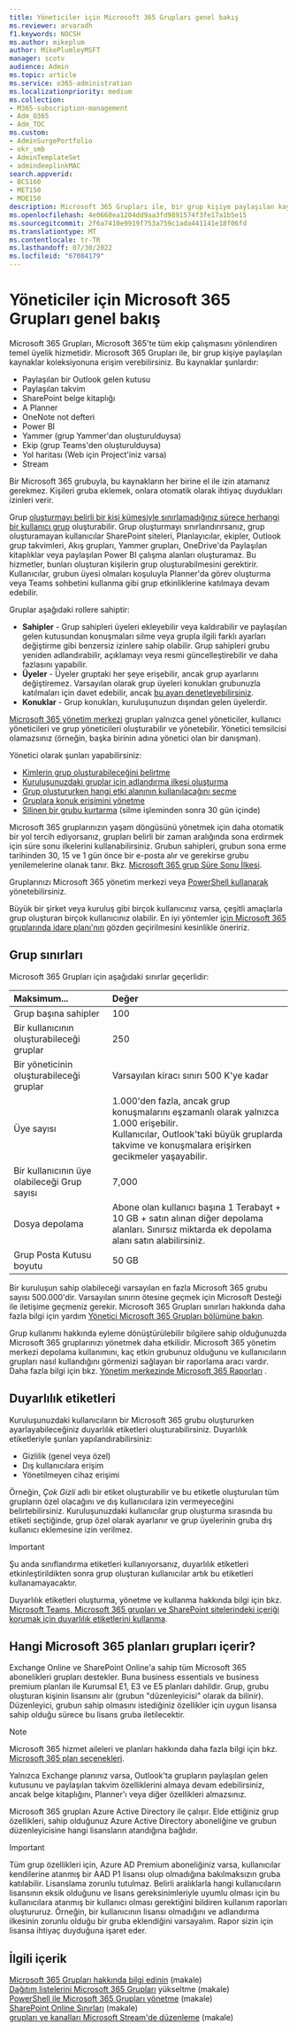 ```yaml
---
title: Yöneticiler için Microsoft 365 Grupları genel bakış
ms.reviewer: arvaradh
f1.keywords: NOCSH
ms.author: mikeplum
author: MikePlumleyMSFT
manager: scotv
audience: Admin
ms.topic: article
ms.service: o365-administration
ms.localizationpriority: medium
ms.collection:
- M365-subscription-management
- Adm_O365
- Adm_TOC
ms.custom:
- AdminSurgePortfolio
- okr_smb
- AdminTemplateSet
- admindeeplinkMAC
search.appverid:
- BCS160
- MET150
- MOE150
description: Microsoft 365 Grupları ile, bir grup kişiye paylaşılan kaynak koleksiyonuna erişim vererek Microsoft 365 genelinde ekip çalışmasını yönlendirebilirsiniz.
ms.openlocfilehash: 4e0668ea1204dd9aa3fd9891574f3fe17a1b5e15
ms.sourcegitcommit: 2f6a7410e9919f753a759c1ada441141e18f06fd
ms.translationtype: MT
ms.contentlocale: tr-TR
ms.lasthandoff: 07/30/2022
ms.locfileid: "67084179"
---
```

# <a name="overview-of-microsoft-365-groups-for-administrators"></a>Yöneticiler için Microsoft 365 Grupları genel bakış

Microsoft 365 Grupları, Microsoft 365'te tüm ekip çalışmasını yönlendiren temel üyelik hizmetidir. Microsoft 365 Grupları ile, bir grup kişiye paylaşılan kaynaklar koleksiyonuna erişim verebilirsiniz. Bu kaynaklar şunlardır:

- Paylaşılan bir Outlook gelen kutusu
- Paylaşılan takvim
- SharePoint belge kitaplığı
- A Planner
- OneNote not defteri
- Power BI
- Yammer (grup Yammer'dan oluşturulduysa)
- Ekip (grup Teams'den oluşturulduysa)
- Yol haritası (Web için Project'iniz varsa)
- Stream

Bir Microsoft 365 grubuyla, bu kaynakların her birine el ile izin atamanız gerekmez. Kişileri gruba eklemek, onlara otomatik olarak ihtiyaç duydukları izinleri verir.

Grup [oluşturmayı belirli bir kişi kümesiyle sınırlamadığınız sürece herhangi bir kullanıcı grup](../../solutions/manage-creation-of-groups.md) oluşturabilir. Grup oluşturmayı sınırlandırırsanız, grup oluşturamayan kullanıcılar SharePoint siteleri, Planlayıcılar, ekipler, Outlook grup takvimleri, Akış grupları, Yammer grupları, OneDrive'da Paylaşılan kitaplıklar veya paylaşılan Power BI çalışma alanları oluşturamaz. Bu hizmetler, bunları oluşturan kişilerin grup oluşturabilmesini gerektirir. Kullanıcılar, grubun üyesi olmaları koşuluyla Planner'da görev oluşturma veya Teams sohbetini kullanma gibi grup etkinliklerine katılmaya devam edebilir.

Gruplar aşağıdaki rollere sahiptir:

- **Sahipler** - Grup sahipleri üyeleri ekleyebilir veya kaldırabilir ve paylaşılan gelen kutusundan konuşmaları silme veya grupla ilgili farklı ayarları değiştirme gibi benzersiz izinlere sahip olabilir. Grup sahipleri grubu yeniden adlandırabilir, açıklamayı veya resmi güncelleştirebilir ve daha fazlasını yapabilir.
- **Üyeler** - Üyeler gruptaki her şeye erişebilir, ancak grup ayarlarını değiştiremez. Varsayılan olarak grup üyeleri konukları grubunuzla katılmaları için davet edebilir, ancak [bu ayarı denetleyebilirsiniz](manage-guest-access-in-groups.md).
- **Konuklar** - Grup konukları, kuruluşunuzun dışından gelen üyelerdir.

<a href="https://go.microsoft.com/fwlink/p/?linkid=2052855" target="_blank">Microsoft 365 yönetim merkezi</a> grupları yalnızca genel yöneticiler, kullanıcı yöneticileri ve grup yöneticileri oluşturabilir ve yönetebilir. Yönetici temsilcisi olamazsınız (örneğin, başka birinin adına yönetici olan bir danışman).

Yönetici olarak şunları yapabilirsiniz:

- [Kimlerin grup oluşturabileceğini belirtme](../../solutions/manage-creation-of-groups.md)
- [Kuruluşunuzdaki gruplar için adlandırma ilkesi oluşturma](../../solutions/groups-naming-policy.md)
- [Grup oluştururken hangi etki alanının kullanılacağını seçme](../../solutions/choose-domain-to-create-groups.md)
- [Gruplara konuk erişimini yönetme](manage-guest-access-in-groups.md)
- [Silinen bir grubu kurtarma](restore-deleted-group.md) (silme işleminden sonra 30 gün içinde)

Microsoft 365 gruplarınızın yaşam döngüsünü yönetmek için daha otomatik bir yol tercih ediyorsanız, grupları belirli bir zaman aralığında sona erdirmek için süre sonu ilkelerini kullanabilirsiniz. Grubun sahipleri, grubun sona erme tarihinden 30, 15 ve 1 gün önce bir e-posta alır ve gerekirse grubu yenilemelerine olanak tanır. Bkz. [Microsoft 365 grup Süre Sonu İlkesi](../../solutions/microsoft-365-groups-expiration-policy.md).

Gruplarınızı Microsoft 365 yönetim merkezi veya [PowerShell kullanarak](../../enterprise/manage-microsoft-365-groups-with-powershell.md) yönetebilirsiniz.

Büyük bir şirket veya kuruluş gibi birçok kullanıcınız varsa, çeşitli amaçlarla grup oluşturan birçok kullanıcınız olabilir. En iyi yöntemler [için Microsoft 365 gruplarında idare planı'nın](../../solutions/collaboration-governance-overview.md) gözden geçirilmesini kesinlikle öneririz.

## <a name="group-limits"></a>Grup sınırları

Microsoft 365 Grupları için aşağıdaki sınırlar geçerlidir:

|Maksimum...|Değer|
|:---------|:----|
|Grup başına sahipler|100|
|Bir kullanıcının oluşturabileceği gruplar|250|
|Bir yöneticinin oluşturabileceği gruplar|Varsayılan kiracı sınırı 500 K'ye kadar|
|Üye sayısı|1.000'den fazla, ancak grup konuşmalarını eşzamanlı olarak yalnızca 1.000 erişebilir. <br>Kullanıcılar, Outlook'taki büyük gruplarda takvime ve konuşmalara erişirken gecikmeler yaşayabilir.|
|Bir kullanıcının üye olabileceği Grup sayısı|7,000|
|Dosya depolama|Abone olan kullanıcı başına 1 Terabayt + 10 GB + satın alınan diğer depolama alanları. Sınırsız miktarda ek depolama alanı satın alabilirsiniz.|
|Grup Posta Kutusu boyutu|50 GB|

Bir kuruluşun sahip olabileceği varsayılan en fazla Microsoft 365 grubu sayısı 500.000'dir. Varsayılan sınırın ötesine geçmek için Microsoft Desteği ile iletişime geçmeniz gerekir. Microsoft 365 Grupları sınırları hakkında daha fazla bilgi için yardım [Yönetici Microsoft 365 Grupları bölümüne bakın](https://support.microsoft.com/office/b565caa1-5c40-40ef-9915-60fdb2d97fa2).

Grup kullanımı hakkında eyleme dönüştürülebilir bilgilere sahip olduğunuzda Microsoft 365 gruplarınızı yönetmek daha etkilidir. Microsoft 365 yönetim merkezi depolama kullanımını, kaç etkin grubunuz olduğunu ve kullanıcıların grupları nasıl kullandığını görmenizi sağlayan bir raporlama aracı vardır. Daha fazla bilgi için bkz. [Yönetim merkezinde Microsoft 365 Raporları](../activity-reports/office-365-groups.md) .

## <a name="sensitivity-labels"></a>Duyarlılık etiketleri

Kuruluşunuzdaki kullanıcıların bir Microsoft 365 grubu oluştururken ayarlayabileceğiniz duyarlılık etiketleri oluşturabilirsiniz. Duyarlılık etiketleriyle şunları yapılandırabilirsiniz: 

- Gizlilik (genel veya özel)
- Dış kullanıcılara erişim
- Yönetilmeyen cihaz erişimi

Örneğin, *Çok Gizli* adlı bir etiket oluşturabilir ve bu etiketle oluşturulan tüm grupların özel olacağını ve dış kullanıcılara izin vermeyeceğini belirtebilirsiniz. Kuruluşunuzdaki kullanıcılar grup oluşturma sırasında bu etiketi seçtiğinde, grup özel olarak ayarlanır ve grup üyelerinin gruba dış kullanıcı eklemesine izin verilmez.

> [!IMPORTANT]
> Şu anda sınıflandırma etiketleri kullanıyorsanız, duyarlılık etiketleri etkinleştirildikten sonra grup oluşturan kullanıcılar artık bu etiketleri kullanamayacaktır. 

Duyarlılık etiketleri oluşturma, yönetme ve kullanma hakkında bilgi için bkz. [Microsoft Teams, Microsoft 365 grupları ve SharePoint sitelerindeki içeriği korumak için duyarlılık etiketlerini kullanma](../../compliance/sensitivity-labels-teams-groups-sites.md).

## <a name="which-microsoft-365-plans-include-groups"></a>Hangi Microsoft 365 planları grupları içerir?

Exchange Online ve SharePoint Online'a sahip tüm Microsoft 365 abonelikleri grupları destekler. Buna business essentials ve business premium planları ile Kurumsal E1, E3 ve E5 planları dahildir. Grup, grubu oluşturan kişinin lisansını alır (grubun "düzenleyicisi" olarak da bilinir). Düzenleyici, grubun sahip olmasını istediğiniz özellikler için uygun lisansa sahip olduğu sürece bu lisans gruba iletilecektir.

> [!NOTE]
> Microsoft 365 hizmet aileleri ve planları hakkında daha fazla bilgi için bkz. [Microsoft 365 plan seçenekleri](/office365/servicedescriptions/office-365-platform-service-description/office-365-plan-options).

Yalnızca Exchange planınız varsa, Outlook'ta grupların paylaşılan gelen kutusunu ve paylaşılan takvim özelliklerini almaya devam edebilirsiniz, ancak belge kitaplığını, Planner'ı veya diğer özellikleri almazsınız.

Microsoft 365 grupları Azure Active Directory ile çalışır. Elde ettiğiniz grup özellikleri, sahip olduğunuz Azure Active Directory aboneliğine ve grubun düzenleyicisine hangi lisansların atandığına bağlıdır.

> [!IMPORTANT]
> Tüm grup özellikleri için, Azure AD Premium aboneliğiniz varsa, kullanıcılar kendilerine atanmış bir AAD P1 lisansı olup olmadığına bakılmaksızın gruba katılabilir. Lisanslama zorunlu tutulmaz.
> Belirli aralıklarla hangi kullanıcıların lisansının eksik olduğunu ve lisans gereksinimleriyle uyumlu olması için bu kullanıcılara atanmış bir kullanıcı olması gerektiğini bildiren kullanım raporları oluştururuz. Örneğin, bir kullanıcının lisansı olmadığını ve adlandırma ilkesinin zorunlu olduğu bir gruba eklendiğini varsayalım. Rapor sizin için lisansa ihtiyaç duyduğuna işaret eder.

## <a name="related-content"></a>İlgili içerik

[Microsoft 365 Grupları hakkında bilgi edinin](https://support.microsoft.com/office/b565caa1-5c40-40ef-9915-60fdb2d97fa2) (makale)\
[Dağıtım listelerini Microsoft 365 Grupları](../manage/upgrade-distribution-lists.md) yükseltme (makale)\
[PowerShell ile Microsoft 365 Grupları yönetme](../../enterprise/manage-microsoft-365-groups-with-powershell.md) (makale)\
[SharePoint Online Sınırları](/office365/servicedescriptions/sharepoint-online-service-description/sharepoint-online-limits) (makale)\
[grupları ve kanalları Microsoft Stream'de düzenleme](/stream/groups-channels-organization) (makale)
